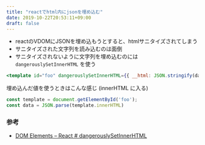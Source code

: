 ```yaml
---
title: "reactでhtml内にjsonを埋め込む"
date: 2019-10-22T20:53:11+09:00
draft: false
---
```


- reactのVDOMにJSONを埋め込もうとすると、htmlサニタイズされてしまう
- サニタイズされた文字列を読み込むのは面倒
- サニタイズされないように文字列を埋め込むのには `dangerouslySetInnerHTML` を使う


```jsx
<template id="foo" dangerouslySetInnerHTML={{ __html: JSON.stringify(data) }} />
```

埋め込んだ値を使うときはこんな感じ (innerHTML に入る)

```js
const template = document.getElementById('foo');
const data = JSON.parse(template.innerHTML)
```


### 参考

- [DOM Elements – React # dangerouslySetInnerHTML](https://reactjs.org/docs/dom-elements.html#　dangerouslysetinnerhtml)
